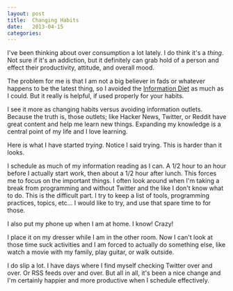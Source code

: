 ```yaml
---
layout: post
title:  Changing Habits
date:   2013-04-15
categories:
---
```


I've been thinking about over consumption a lot lately. I do think it's a *thing*. Not sure if it's an addiction, but it definitely can grab hold of a person and effect their productivity, attitude, and overall mood.

The problem for me is that I am not a big believer in fads or whatever happens to be the latest thing, so I avoided the [Information Diet](http://www.informationdiet.com/) as much as I could. But it really is helpful, if used properly for your habits.

I see it more as changing habits versus avoiding information outlets. Because the truth is, those outlets; like Hacker News, Twitter, or Reddit have great content and help me learn new things. Expanding my knowledge is a central point of my life and I love learning.

Here is what I have started *trying*. Notice I said trying. This is harder than it looks.

I schedule as much of my information reading as I can. A 1/2 hour to an hour before I actually start work, then about a 1/2 hour after lunch. This forces me to focus on the important things. I often look around when I'm taking a break from programming and without Twitter and the like I don't know what to do. This is the difficult part. I try to keep a list of tools, programming practices, topics, etc… I would like to try, and use that spare time to for those.

I also put my phone up when I am at home. I know! Crazy!

I place it on my dresser while I am in the other room. Now I can't look at those time suck activities and I am forced to actually do something else, like watch a movie with my family, play guitar, or walk outside.

I do slip a lot. I have days where I find myself checking Twitter over and over. Or RSS feeds over and over. But all in all, it's been a nice change and I'm certainly happier and more productive when I schedule effectively.
